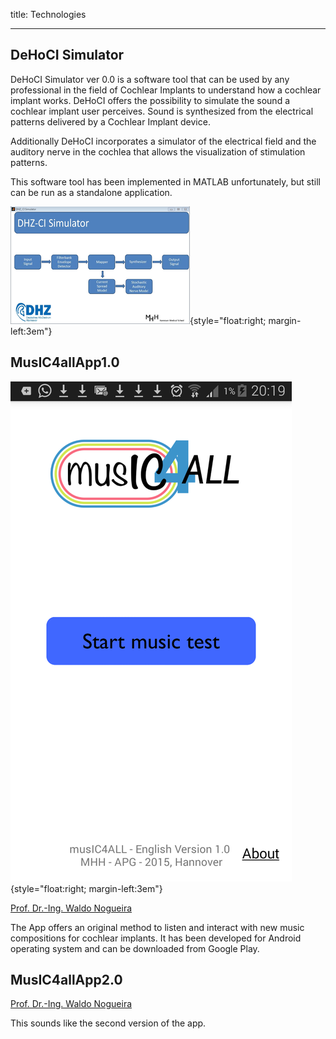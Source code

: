 title: Technologies

- - -

##  DeHoCI Simulator

DeHoCI Simulator ver 0.0 is a software tool that can be used by any professional in the field of Cochlear Implants to understand how a cochlear implant works. DeHoCI offers the possibility to simulate the sound a cochlear implant user perceives. Sound is synthesized from the electrical patterns delivered by a Cochlear Implant device.

Additionally DeHoCI incorporates a simulator of the electrical field and the auditory nerve in the cochlea  that allows the visualization of stimulation patterns.

This software tool has been implemented in MATLAB unfortunately, but still can be run as a standalone application.

![](technologies/dehocisim.png){style="float:right; margin-left:3em"}



## MusIC4allApp1.0

![music4all1.0](technologies/music4all1.0.png){style="float:right; margin-left:3em"}

[Prof. Dr.-Ing. Waldo Nogueira](nogueira.md)

The App offers an original method to listen and interact with new music compositions for cochlear implants. It has been developed for Android operating system and  can be downloaded from Google Play.


## MusIC4allApp2.0

[Prof. Dr.-Ing. Waldo Nogueira](nogueira.md)

This sounds like the second version of the app.

